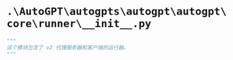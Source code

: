 # `.\AutoGPT\autogpts\autogpt\autogpt\core\runner\__init__.py`

```py
"""
这个模块包含了 v2 代理服务器和客户端的运行器。
"""
```